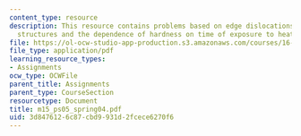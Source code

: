 ```yaml
---
content_type: resource
description: This resource contains problems based on edge dislocations, aerospace
  structures and the dependence of hardness on time of exposure to heat.
file: https://ol-ocw-studio-app-production.s3.amazonaws.com/courses/16-01-unified-engineering-i-ii-iii-iv-fall-2005-spring-2006/3d8476126c87cbd9931d2fcece6270f6_m15_ps05_spring04.pdf
file_type: application/pdf
learning_resource_types:
- Assignments
ocw_type: OCWFile
parent_title: Assignments
parent_type: CourseSection
resourcetype: Document
title: m15_ps05_spring04.pdf
uid: 3d847612-6c87-cbd9-931d-2fcece6270f6
---
```

